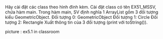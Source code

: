 Hãy cài đặt các class theo hình đính kèm.
Cài đặt class có tên EX51_MSSV, chứa hàm main. Trong hàm main, SV định nghĩa 1 ArrayList gồm 3 đối tượng kiểu GeometricObject. 
Đối tượng 0: GeometricObject
Đối tượng 1: Circle
Đối tượng 2: Rectangle
Xuất thông tin của 3 đối tượng (print với toString()).


picture : ex5.1 in classroom
